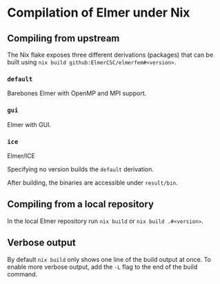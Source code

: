 # Compilation of Elmer under Nix

## Compiling from upstream

The Nix flake exposes three different derivations (packages) that can be built using `nix build github:ElmerCSC/elmerfem#<version>`.

### `default`
Barebones Elmer with OpenMP and MPI support.

### `gui`
Elmer with GUI.

### `ice`
Elmer/ICE

Specifying no version builds the `default` derivation.

After building, the binaries are accessible under `result/bin`.

## Compiling from a local repository

In the local Elmer repository run `nix build` or `nix build .#<version>`.

## Verbose output

By default `nix build` only shows one line of the build output at once.
To enable more verbose output, add the `-L` flag to the end of the build command.
